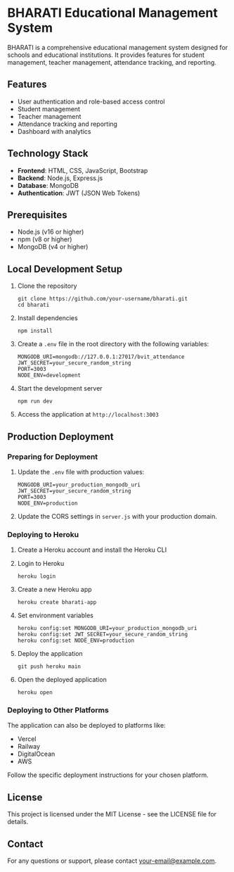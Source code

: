 # BHARATI Educational Management System

BHARATI is a comprehensive educational management system designed for schools and educational institutions. It provides features for student management, teacher management, attendance tracking, and reporting.

## Features

- User authentication and role-based access control
- Student management
- Teacher management
- Attendance tracking and reporting
- Dashboard with analytics

## Technology Stack

- **Frontend**: HTML, CSS, JavaScript, Bootstrap
- **Backend**: Node.js, Express.js
- **Database**: MongoDB
- **Authentication**: JWT (JSON Web Tokens)

## Prerequisites

- Node.js (v16 or higher)
- npm (v8 or higher)
- MongoDB (v4 or higher)

## Local Development Setup

1. Clone the repository
   ```
   git clone https://github.com/your-username/bharati.git
   cd bharati
   ```

2. Install dependencies
   ```
   npm install
   ```

3. Create a `.env` file in the root directory with the following variables:
   ```
   MONGODB_URI=mongodb://127.0.0.1:27017/bvit_attendance
   JWT_SECRET=your_secure_random_string
   PORT=3003
   NODE_ENV=development
   ```

4. Start the development server
   ```
   npm run dev
   ```

5. Access the application at `http://localhost:3003`

## Production Deployment

### Preparing for Deployment

1. Update the `.env` file with production values:
   ```
   MONGODB_URI=your_production_mongodb_uri
   JWT_SECRET=your_secure_random_string
   PORT=3003
   NODE_ENV=production
   ```

2. Update the CORS settings in `server.js` with your production domain.

### Deploying to Heroku

1. Create a Heroku account and install the Heroku CLI
2. Login to Heroku
   ```
   heroku login
   ```

3. Create a new Heroku app
   ```
   heroku create bharati-app
   ```

4. Set environment variables
   ```
   heroku config:set MONGODB_URI=your_production_mongodb_uri
   heroku config:set JWT_SECRET=your_secure_random_string
   heroku config:set NODE_ENV=production
   ```

5. Deploy the application
   ```
   git push heroku main
   ```

6. Open the deployed application
   ```
   heroku open
   ```

### Deploying to Other Platforms

The application can also be deployed to platforms like:
- Vercel
- Railway
- DigitalOcean
- AWS

Follow the specific deployment instructions for your chosen platform.

## License

This project is licensed under the MIT License - see the LICENSE file for details.

## Contact

For any questions or support, please contact [your-email@example.com](mailto:your-email@example.com). 
